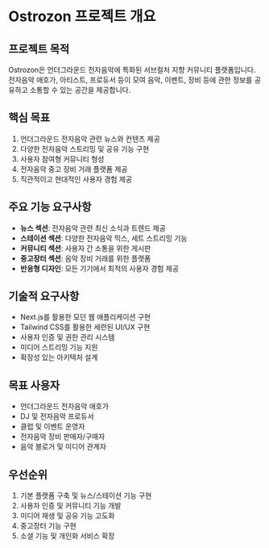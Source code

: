 # Ostrozon 프로젝트 개요

## 프로젝트 목적
Ostrozon은 언더그라운드 전자음악에 특화된 서브컬처 지향 커뮤니티 플랫폼입니다. 전자음악 애호가, 아티스트, 프로듀서 등이 모여 음악, 이벤트, 장비 등에 관한 정보를 공유하고 소통할 수 있는 공간을 제공합니다.

## 핵심 목표
1. 언더그라운드 전자음악 관련 뉴스와 컨텐츠 제공
2. 다양한 전자음악 스트리밍 및 공유 기능 구현
3. 사용자 참여형 커뮤니티 형성
4. 전자음악 중고 장비 거래 플랫폼 제공
5. 직관적이고 현대적인 사용자 경험 제공

## 주요 기능 요구사항
- **뉴스 섹션**: 전자음악 관련 최신 소식과 트렌드 제공
- **스테이션 섹션**: 다양한 전자음악 믹스, 세트 스트리밍 기능
- **커뮤니티 섹션**: 사용자 간 소통을 위한 게시판
- **중고장터 섹션**: 음악 장비 거래를 위한 플랫폼
- **반응형 디자인**: 모든 기기에서 최적의 사용자 경험 제공

## 기술적 요구사항
- Next.js를 활용한 모던 웹 애플리케이션 구현
- Tailwind CSS를 활용한 세련된 UI/UX 구현
- 사용자 인증 및 권한 관리 시스템
- 미디어 스트리밍 기능 지원
- 확장성 있는 아키텍처 설계

## 목표 사용자
- 언더그라운드 전자음악 애호가
- DJ 및 전자음악 프로듀서
- 클럽 및 이벤트 운영자
- 전자음악 장비 판매자/구매자
- 음악 블로거 및 미디어 관계자

## 우선순위
1. 기본 플랫폼 구축 및 뉴스/스테이션 기능 구현
2. 사용자 인증 및 커뮤니티 기능 개발
3. 미디어 재생 및 공유 기능 고도화
4. 중고장터 기능 구현
5. 소셜 기능 및 개인화 서비스 확장 